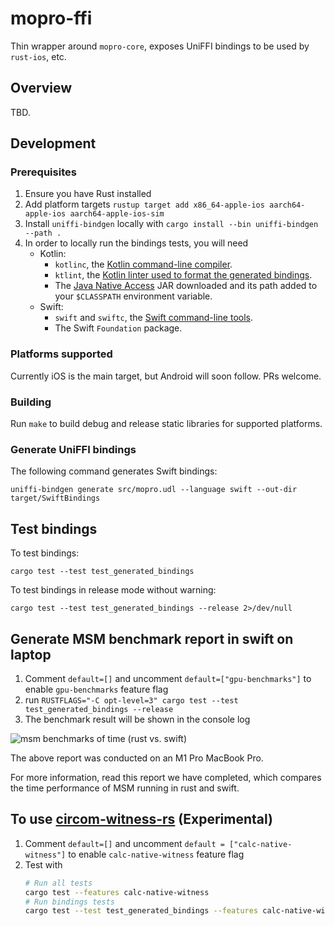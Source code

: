 # mopro-ffi

Thin wrapper around `mopro-core`, exposes UniFFI bindings to be used by `rust-ios`, etc.

## Overview

TBD.

## Development

### Prerequisites

1. Ensure you have Rust installed
2. Add platform targets `rustup target add x86_64-apple-ios aarch64-apple-ios aarch64-apple-ios-sim`
3. Install `uniffi-bindgen` locally with `cargo install --bin uniffi-bindgen --path .`
4. In order to locally run the bindings tests, you will need
    - Kotlin:
        - `kotlinc`, the [Kotlin command-line compiler](https://kotlinlang.org/docs/command-line.html).
        - `ktlint`, the [Kotlin linter used to format the generated bindings](https://ktlint.github.io/).
        - The [Java Native Access](https://github.com/java-native-access/jna#download) JAR downloaded and its path
          added to your `$CLASSPATH` environment variable.
    - Swift:
        - `swift` and `swiftc`, the [Swift command-line tools](https://swift.org/download/).
        - The Swift `Foundation` package.

### Platforms supported

Currently iOS is the main target, but Android will soon follow. PRs welcome.

### Building

Run `make` to build debug and release static libraries for supported platforms.

### Generate UniFFI bindings

The following command generates Swift bindings:

`uniffi-bindgen generate src/mopro.udl --language swift --out-dir target/SwiftBindings`

## Test bindings

To test bindings:

`cargo test --test test_generated_bindings`

To test bindings in release mode without warning:

`cargo test --test test_generated_bindings --release 2>/dev/null`

## Generate MSM benchmark report in swift on laptop

1. Comment `default=[]` and uncomment `default=["gpu-benchmarks"]` to enable `gpu-benchmarks` feature flag
2. run `RUSTFLAGS="-C opt-level=3" cargo test --test test_generated_bindings --release`
3. The benchmark result will be shown in the console log

![msm benchmarks of time (rust vs. swift)](https://hackmd.io/_uploads/BkxRMMtca.png)

The above report was conducted on an M1 Pro MacBook Pro.

For more information, read this report we have completed, which compares the time performance of MSM running in rust and swift.

## To use [circom-witness-rs](https://github.com/philsippl/circom-witness-rs) (Experimental)

1. Comment `default=[]` and uncomment `default = ["calc-native-witness"]` to enable `calc-native-witness` feature flag
2. Test with
    ```sh
    # Run all tests
    cargo test --features calc-native-witness
    # Run bindings tests
    cargo test --test test_generated_bindings --features calc-native-witness
    ```
